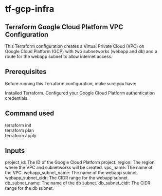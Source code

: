 # tf-gcp-infra
## Terraform Google Cloud Platform VPC Configuration
This Terraform configuration creates a Virtual Private Cloud (VPC) on Google Cloud Platform (GCP) with two subnetworks (webapp and db) and a route for the webapp subnet to allow internet access.


## Prerequisites
Before running this Terraform configuration, make sure you have:

Installed Terraform.
Configured your Google Cloud Platform authentication credentials.

## Command used
terraform init<br>
terraform plan<br>
terraform apply<br>


## Inputs
project_id: The ID of the Google Cloud Platform project.
region: The region where the VPC and subnetworks will be created.
vpc_name: The name of the VPC.
webapp_subnet_name: The name of the webapp subnet.
webapp_subnet_cidr: The CIDR range for the webapp subnet.
db_subnet_name: The name of the db subnet.
db_subnet_cidr: The CIDR range for the db subnet.

